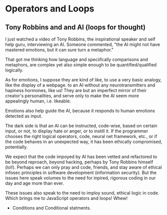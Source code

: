 # Operators and Loops

## Tony Robbins and and AI (loops for thought)

I just watched a video of Tony Robbins, the inspirational speaker and self help guru, interviewing an AI. Someone commented, "the AI might not have mastered emotions, but it can sure turn a metaphor." 

That got me thinking how language and speciifcally comparisons and metaphors, are complex yet also simple enough to be quantified/qualified logically. 

As for emotions, I suppose they are kind of like, to use a very basic analogy, like the display of a webpage. to an AI without any neurotransmitters and hapiness hormones, like us! They are but an imperfect mirror of their creator's personalities, and serve only to make the AI seem more appealingly human, i.e. likeable. 

Emotions also help guide the AI, because it responds to human emotions detected as input. 

The dark side is that an AI can be instructed, code-wise, based on certain input, or not, to display hate or anger, or to instill it. If the programmer chooses the right logical operators, code, neural net framework, etc., or if the code behaves in an unexpected way, it has been ethically compromised, potentially. 

We expect that the code impoyed by AI has been vetted and refactored to be beyond reproach, beyond hacking, perhaps by Tony Robbins himself (lol!). Perhaps we can only pray and code, friends, and stay aware of ethical infosec principles in software development (information security). But the issues here speak volumes to the need for inpired, rigorous coding in our day and age more than ever. 

These issues also speak to the need to imploy sound, ethical logic in code. Which brings me to JavaScript operators and loops! Whew! 

- Conditions and Conditional statments. 

- `if` statements use an inherent, automatic if/then logic without having to write "then." They also can use `else` which basically means, "if not."

       if (happiness_level > 50) {
         console.log('You are doing OK. Remember, you can do this! Keep trying!; 
      } 
      else { 
        console.log('Hope you feel better. Don't give up!');        
      }

## Logical `%%`, `||`, and `!` operators (AND, OR, and NOT). 

These all evaluate to  `true` or `false`. 

`&&` asks 'do both or all expressions evaluate to true?' If not, the assigned value in memory for that statment (which is often assigned to a variable) is `false`. If so, `true`.  

        if (1 > 0 && true == false) { 
             console.log('AND-mein!');
        }
          else {
              console.log('false.');
        }
        
        >>false.


|| asks, 'is one of these expressions `true` (such as is `true == true` (yes) or is `(1 > 0)` true (yes). Even if the other expression is false, as in: 

          if (1 > 0 || true == false) { 
             console.log('Truthy OR, bro!');
          }
          else {
              console.log('false.');
          }
        
        >>Truthy OR, bro!

NOT `!` operator (also note how the Boolean value of `true`, or potentially `false`, is returned automatically/ You will only see this in a terminal/console, not displayed on a webpage). 
`false` is the return value:  

        !(1 == 1); 
        
        >>false

Variables are usually assigned to these evaluations, often in function that additionally define different objects, or classes of objects, and call certain methods for those objects. 

Hopefully you are beginning to understand some of those concepts. Just remember that objects represent real world objects, like the webpage index.html document, and have methods you can call to do things, or choose things about, that object, like document.write() (writes to the page) or document.getElementById() chooses an html/css ID in the document to do something with.  

In this case it will usually give it a variable to do perform more logical steps on, such as displaying it (a method) with certan propeties: 

        var x = document.getElementById("demo");  
         // Get the element with id="demo"
        x.style.color = "red";                     
        // Change the color of the element

In this case `.color` is the property of the `.style` method called on the object `x`. Yes, a variable can be an object! 

# `while` and `for` loops

## `while`

        while (i < 10) {
     text += "  number is " + i;
         i++;
        }

FYI `i` stages for integer.

The logged output (if coded to log to console) would be:

        >> number is 0
         number is 1
         number is 2
         number is 3
         number is 4
         number is 5
         number is 6
         number is 7
         number is 8
         number is 9

## `do` while loop

        do {
        // code block to be executed
        }
        while (condition);

Example:

        do {
            text += "The number is " + i;
            i++;
        }
while (i < 10);

## `for` 
Instead of writing:

     text += cars[0] + "<br>";
     text += cars[1] + "<br>";
     text += cars[2] + "<br>";
     text += cars[3] + "<br>";
     text += cars[4] + "<br>";
     text += cars[5] + "<br>";

You can write:

    var i;
     for (i = 0; i < cars.length; i++) 
    text += cars[i] + "<br>";
    }

Result if logged: 

    >>BMW
    Volvo
    Saab
    Ford
    Fiat
    Audi

## Arrays

The previous example was actually incomplete because it left out the array object that was created by assigned different cars to that object. The whole page would look like this: 

    <!DOCTYPE html>
    <html>
            <body>
                <h2>JavaScript For Loop</h2>
                    <p id="demo"></p>
    <script>
    
    var cars = ["BMW", "Volvo", "Saab", "Ford", "Fiat", "Audi"];
    var text = "";
    var i;
    for (i = 0; i < cars.length; i++) {
    text += cars[i] + "<br>";
    }
    
    document.getElementById("demo").innerHTML = text;
        
        </script>

            </body>
     </html>

The cars inside the brackets are actually integer numbers in the array, staring with the 0 position. Assigning `i` to `0` means starting the loop with the first car, and counting up until the length of the array has been looped (`++i`).

`{
    text += cars[i] + "<br>";
    }` just adds the text/string together. Because they aren't numbers, they are just displayed sequentially. 

[See this Mozilla Dev page for more info on all the Assignment operators, such as `+=`](https://developer.mozilla.org/en-US/docs/Web/JavaScript/Reference/Operators#Assignment_operators)

[For all operators and assignment operators](https://www.w3schools.com/js/js_operators.asp)
